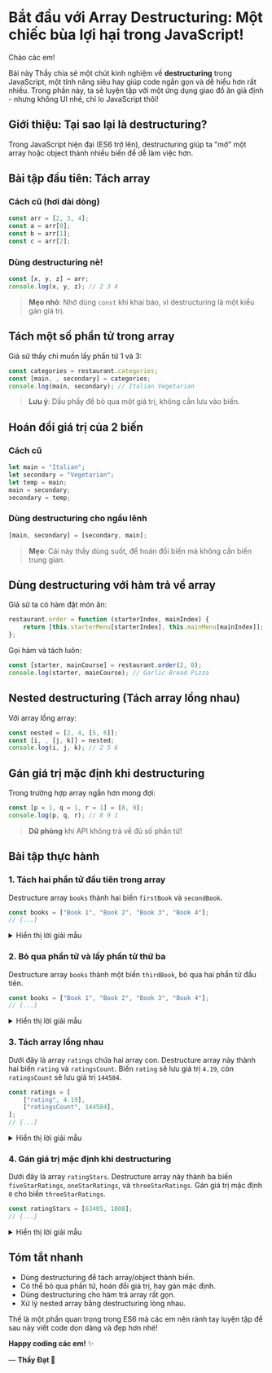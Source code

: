 # Bắt đầu với Array Destructuring: Một chiếc bùa lợi hại trong JavaScript!

Chào các em!

Bài này Thầy chia sẻ một chút kinh nghiệm về **destructuring** trong JavaScript, một tính năng siêu hay giúp code ngắn gọn và dễ hiểu hơn rất nhiều. Trong phần này, ta sẽ luyện tập với một ứng dụng giao đồ ăn giả định - nhưng không UI nhé, chỉ lo JavaScript thôi!

## Giới thiệu: Tại sao lại là destructuring?

Trong JavaScript hiện đại (ES6 trở lên), destructuring giúp ta "mở" một array hoặc object thành nhiều biến để dễ làm việc hơn.

## Bài tập đầu tiên: Tách array

### Cách cũ (hơi dài dòng)

```javascript
const arr = [2, 3, 4];
const a = arr[0];
const b = arr[1];
const c = arr[2];
```

### Dùng destructuring nè!

```javascript
const [x, y, z] = arr;
console.log(x, y, z); // 2 3 4
```

> **Mẹo nhỏ**: Nhớ dùng `const` khi khai báo, vì destructuring là một kiểu gán giá trị.

## Tách một số phần tử trong array

Giả sử thầy chỉ muốn lấy phần tử 1 và 3:

```javascript
const categories = restaurant.categories;
const [main, , secondary] = categories;
console.log(main, secondary); // Italian Vegetarian
```

> **Lưu ý**: Dấu phẩy để bỏ qua một giá trị, không cần lưu vào biến.

## Hoán đổi giá trị của 2 biến

### Cách cũ

```javascript
let main = "Italian";
let secondary = "Vegetarian";
let temp = main;
main = secondary;
secondary = temp;
```

### Dùng destructuring cho ngầu lênh

```javascript
[main, secondary] = [secondary, main];
```

> **Mẹo**: Cái này thầy dùng suốt, để hoán đổi biến mà không cần biến trung gian.

## Dùng destructuring với hàm trả về array

Giả sử ta có hàm đặt món ăn:

```javascript
restaurant.order = function (starterIndex, mainIndex) {
    return [this.starterMenu[starterIndex], this.mainMenu[mainIndex]];
};
```

Gọi hàm và tách luôn:

```javascript
const [starter, mainCourse] = restaurant.order(2, 0);
console.log(starter, mainCourse); // Garlic Bread Pizza
```

## Nested destructuring (Tách array lồng nhau)

Với array lồng array:

```javascript
const nested = [2, 4, [5, 6]];
const [i, , [j, k]] = nested;
console.log(i, j, k); // 2 5 6
```

## Gán giá trị mặc định khi destructuring

Trong trường hợp array ngắn hơn mong đợi:

```javascript
const [p = 1, q = 1, r = 1] = [8, 9];
console.log(p, q, r); // 8 9 1
```

> **Dữ phòng** khi API không trả về đủ số phần tử!

## Bài tập thực hành

### 1. Tách hai phần tử đầu tiên trong array

Destructure array `books` thành hai biến `firstBook` và `secondBook`.

```javascript
const books = ["Book 1", "Book 2", "Book 3", "Book 4"];
// {...}
```

<details>
<summary>Hiển thị lời giải mẫu</summary>

```javascript
const [firstBook, secondBook] = books;
console.log(firstBook, secondBook); // Book 1 Book 2
```

</details>

### 2. Bỏ qua phần tử và lấy phần tử thứ ba

Destructure array `books` thành một biến `thirdBook`, bỏ qua hai phần tử đầu tiên.

```javascript
const books = ["Book 1", "Book 2", "Book 3", "Book 4"];
// {...}
```

<details>
<summary>Hiển thị lời giải mẫu</summary>

```javascript
const [, , thirdBook] = books;
console.log(thirdBook); // Book 3
```

</details>

### 3. Tách array lồng nhau

Dưới đây là array `ratings` chứa hai array con. Destructure array này thành hai biến `rating` và `ratingsCount`. Biến `rating` sẽ lưu giá trị `4.19`, còn `ratingsCount` sẽ lưu giá trị `144584`.

```javascript
const ratings = [
    ["rating", 4.19],
    ["ratingsCount", 144584],
];
// {...}
```

<details>
<summary>Hiển thị lời giải mẫu</summary>

```javascript
const [[, rating], [, ratingsCount]] = ratings;
console.log(rating, ratingsCount); // 4.19 144584
```

</details>

### 4. Gán giá trị mặc định khi destructuring

Dưới đây là array `ratingStars`. Destructure array này thành ba biến `fiveStarRatings`, `oneStarRatings`, và `threeStarRatings`. Gán giá trị mặc định `0` cho biến `threeStarRatings`.

```javascript
const ratingStars = [63405, 1808];
// {...}
```

<details>
<summary>Hiển thị lời giải mẫu</summary>

```javascript
const [fiveStarRatings, oneStarRatings, threeStarRatings = 0] = ratingStars;
console.log(fiveStarRatings, oneStarRatings, threeStarRatings); // 63405 1808 0
```

</details>

## Tóm tắt nhanh

-   Dùng destructuring để tách array/object thành biến.
-   Có thể bỏ qua phần tử, hoán đổi giá trị, hay gán mặc định.
-   Dùng destructuring cho hàm trả array rất gọn.
-   Xử lý nested array bằng destructuring lòng nhau.

Thế là một phần quan trọng trong ES6 mà các em nên rành tay luyện tập để sau này viết code dọn dàng và đẹp hơn nhé!

**Happy coding các em!** ✨

— **Thầy Đạt 🧡**
